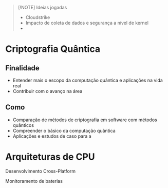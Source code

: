 
> [!NOTE] Ideias jogadas
> - Cloudstrike 
> - Impacto de coleta de dados e segurança a nível de kernel
> - 

# Criptografia Quântica
## Finalidade
- Entender mais o escopo da computação quântica e aplicações na vida real
- Contribuir com o avanço na área
## Como
- Comparação de métodos de criptografia em software com métodos quânticos
- Compreender o básico da computação quântica
- Aplicações e estudos de caso para a 


# Arquiteturas de CPU

Desenvolvimento Cross-Platform

Monitoramento de baterias



